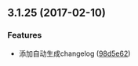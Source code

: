 <a name="3.1.25"></a>
## 3.1.25 (2017-02-10)


### Features

* 添加自动生成changelog ([98d5e62](https://github.com/iuap-design/compox-util/commit/98d5e62))




